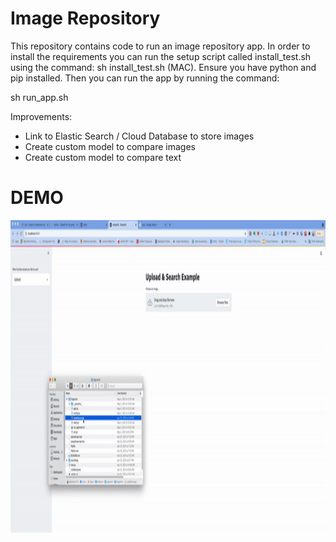 # Image Repository

This repository contains code to run an image repository app. In order to install the requirements you can run the setup script called install_test.sh using the command: sh install_test.sh (MAC). Ensure you have python and pip installed. Then you can run the app by running the command: 

sh run_app.sh 

Improvements:

- Link to Elastic Search / Cloud Database to store images
- Create custom model to compare images
- Create custom model to compare text 

# DEMO
<img src="demo_gif.gif" width="1000" height="500" />

